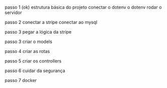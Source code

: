 passo 1 (ok)
    estrutura básica do projeto
    conectar o dotenv o dotenv
    rodar o servidor

passo 2
    conectar a stripe
    conectar ao mysql

passo 3 
    pegar a lógica da stripe

passo 3
    criar o models

passo 4 
    criar as rotas

passo 5 
    criar os controllers

passo 6
    cuidar da segurança

passo 7
    docker